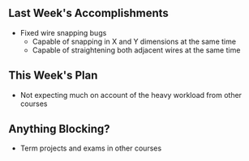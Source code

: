 ## Last Week's Accomplishments

 - Fixed wire snapping bugs
   - Capable of snapping in X and Y dimensions at the same time
   - Capable of straightening both adjacent wires at the same time

## This Week's Plan

 - Not expecting much on account of the heavy workload from other courses

## Anything Blocking?

 - Term projects and exams in other courses